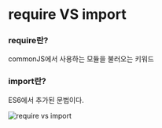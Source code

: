 # require VS import

### require란?

commonJS에서 사용하는 모듈을 불러오는 키워드

### import란?

ES6에서 추가된 문법이다.

![require vs import](https://user-images.githubusercontent.com/55905801/164891682-7b177fc0-8483-42e0-bc47-be78900af226.png)
